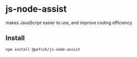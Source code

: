 # js-node-assist
makes JavaScript easier to use, and improve coding efficiency

## Install
```shell
npm install @pefish/js-node-assist
```

